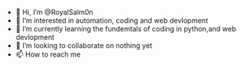 - 👋 Hi, I’m @RoyalSalm0n
- 👀 I’m interested in automation, coding and web devlopment 
- 🌱 I’m currently learning the fundemtals of coding in python,and web devlopment 
- 💞️ I’m looking to collaborate on nothing yet 
- 📫 How to reach me 

<!---
RoyalSalm0n/RoyalSalm0n is
a ✨ special ✨ repository because its `README.md` (this file) appears on your GitHub profile.
You can click the Preview link to take a look at your changes.
--->

